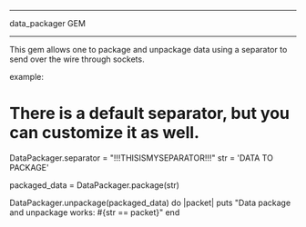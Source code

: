 ************************ 
data_packager GEM
************************

This gem allows one to package and unpackage data using a separator to send over the wire through sockets.

example:
# There is a default separator, but you can customize it as well.
DataPackager.separator = "!!!THISISMYSEPARATOR!!!"
str = 'DATA TO PACKAGE'

packaged_data = DataPackager.package(str)

DataPackager.unpackage(packaged_data) do |packet|
  puts "Data package and unpackage works: #{str == packet}"
end